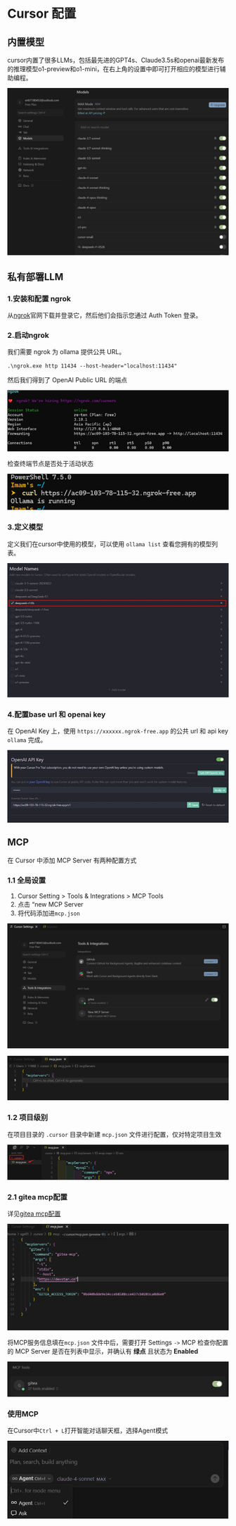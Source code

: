 # Cursor 配置

## **内置模型**

cursor内置了很多LLMs，包括最先进的GPT4s、Claude3.5s和openai最新发布的推理模型o1-preview和o1-mini，在右上角的设置中即可打开相应的模型进行辅助编程。

![](img/cursor-7.png)

## 私有部署LLM

### 1.安装和配置 ngrok

从[ngrok](https://ngrok.com/)官网下载并登录它，然后他们会指示您通过 Auth Token 登录。

### 2.启动ngrok

我们需要 ngrok 为 ollama 提供公共 URL。

```
.\ngrok.exe http 11434 --host-header="localhost:11434"
```

然后我们得到了 OpenAI Public URL 的端点

![](img/llm-1.png)

检查终端节点是否处于活动状态

![](img/llm-2.png)

### 3.定义模型

定义我们在cursor中使用的模型，可以使用 `ollama list` 查看您拥有的模型列表。

![](img/llm-3.png)

### 4.配置base url 和 openai key

在 OpenAI Key 上，使用 `https://xxxxxx.ngrok-free.app` 的公共 url 和 api key `ollama` 完成。

![](img/llm-4.png)

## MCP

在 Cursor 中添加 MCP Server 有两种配置方式

### 1.1 全局设置

1. Cursor Setting > Tools & Integrations > MCP Tools
2. 点击 “new MCP Server
3. 将代码添加进`mcp.json`

![](img/cursor-1.png)

 ![](img/cursor-2.png)

### 1.2 项目级别

在项目目录的 `.cursor` 目录中新建 `mcp.json` 文件进行配置，仅对特定项目生效

![](img/cursor-3.png)

### 2.1 gitea mcp配置

详见[gitea mcp配置](docs/README.md)

![](img/cursor-4.png)

将MCP服务信息填在`mcp.json` 文件中后，需要打开 Settings `->` MCP 检查你配置的 MCP Server 是否在列表中显示，并确认有 **绿点** 且状态为 **Enabled**

![](img/cursor-5.png)

### 使用MCP

在Cursor中`Ctrl + L`打开智能对话聊天框，选择Agent模式

![](img/cursor-6.png)
